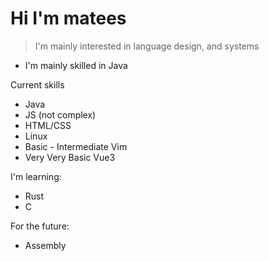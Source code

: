 # Hi I'm matees

> I'm mainly interested in language design, and systems
 - I'm mainly skilled in Java

Current skills
 - Java
 - JS (not complex)
 - HTML/CSS
 - Linux
 - Basic - Intermediate Vim
 - Very Very Basic Vue3

I'm learning:
 - Rust
 - C

For the future:
 - Assembly

  
